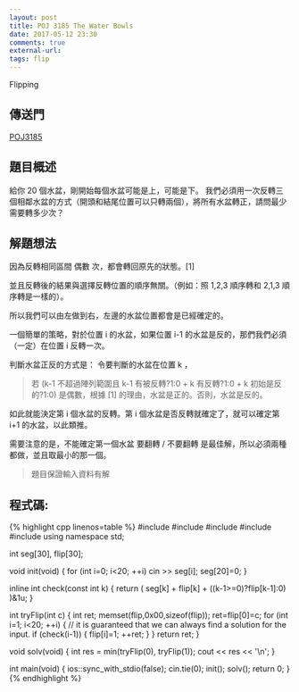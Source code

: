 ```yaml
---
layout: post
title: POJ 3185 The Water Bowls
date: 2017-05-12 23:30
comments: true
external-url:
tags: flip
---
```


Flipping

## 傳送門

[POJ3185](http://poj.org/problem?id=3185)

## 題目概述

給你 20 個水盆，剛開始每個水盆可能是上，可能是下。
我們必須用一次反轉三個相鄰水盆的方式（開頭和結尾位置可以只轉兩個），將所有水盆轉正，請問最少需要轉多少次？

## 解題想法

因為反轉相同區間 偶數 次，都會轉回原先的狀態。[1]

並且反轉後的結果與選擇反轉位置的順序無關。（例如：照 1,2,3 順序轉和 2,1,3 順序轉是一樣的）。

所以我們可以由左做到右，左邊的水盆位置都會是已經確定的。

一個簡單的策略，對於位置 i 的水盆，如果位置 i-1 的水盆是反的，那們我們必須（一定）在位置 i 反轉一次。

判斷水盆正反的方式是：
令要判斷的水盆在位置 k ，

> 若 (k-1 不超過陣列範圍且 k-1 有被反轉?1:0 + k 有反轉?1:0 + k 初始是反的?1:0) 是偶數，根據 [1] 的理由，水盆是正的。否則，水盆是反的。

如此就能決定第 i 個水盆的反轉。第 i 個水盆是否反轉就確定了，就可以確定第 i+1 的水盆，以此類推。

需要注意的是，不能確定第一個水盆 要翻轉 / 不要翻轉 是最佳解，所以必須兩種都做，並且取最小的那一個。

> 題目保證輸入資料有解

## 程式碼:

{% highlight cpp linenos=table %}
#include <iostream>
#include <string>
#include <algorithm>
#include <cstdlib>
#include <cstring>
using namespace std;

int seg[30], flip[30];

void init(void) {
    for (int i=0; i<20; ++i) cin >> seg[i];
    seg[20]=0;
}

inline int check(const int k) {
    return ( seg[k] + flip[k] + ((k-1>=0)?flip[k-1]:0)  )&1u;
}

int tryFlip(int c) {
    int ret;
    memset(flip,0x00,sizeof(flip));
    ret=flip[0]=c;
    for (int i=1; i<20; ++i) { // it is guaranteed that we can always find a solution for the input.
        if (check(i-1)) { 
            flip[i]=1;
            ++ret;
        }
    }
    return ret;
}

void solv(void) {
    int res = min(tryFlip(0), tryFlip(1));
    cout << res << '\n';
}

int main(void) {
    ios::sync_with_stdio(false); cin.tie(0);
    init();
    solv();
    return 0;
}
{% endhighlight %}

